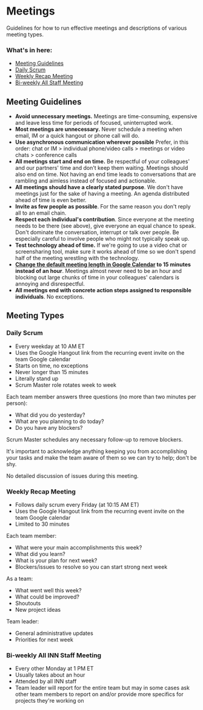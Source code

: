# Meetings 

Guidelines for how to run effective meetings and descriptions of various meeting types.

### What's in here:
-  [Meeting Guidelines](#guidelines)
-  [Daily Scrum](#scrum)
-  [Weekly Recap Meeting](#recap)
-  [Bi-weekly All Staff Meeting](#staff-meeting)

<a id="guidelines"></a>
## Meeting Guidelines

-  **Avoid unnecessary meetings.** Meetings are time-consuming, expensive and leave less time for periods of focused, uninterrupted work. 
-  **Most meetings are unnecessary.** Never schedule a meeting when email, IM or a quick hangout or phone call will do.
-  **Use asynchronous communication wherever possible** Prefer, in this order: chat or IM > individual phone/video calls > meetings or video chats > conference calls
-  **All meetings start and end on time.** Be respectful of your colleagues' and our partners' time and don't keep them waiting. Meetings should also end on time. Not having an end time leads to conversations that are rambling and aimless instead of focused and actionable.
-  **All meetings should have a clearly stated purpose**. We don't have meetings just for the sake of having a meeting. An agenda distributed ahead of time is even better.
-  **Invite as few people as possible**. For the same reason you don't reply all to an email chain.
-  **Respect each individual's contribution**. Since everyone at the meeting needs to be there (see above), give everyone an equal chance to speak. Don't dominate the conversation, interrupt or talk over people. Be especially careful to involve people who might not typically speak up.
-  **Test technology ahead of time.** If we're going to use a video chat or screensharing tool, make sure it works ahead of time so we don't spend half of the meeting wrestling with the technology.
-  **[Change the default meeting length in Google Calendar](http://gmailblog.blogspot.com/2011/06/change-google-calendars-default-meeting.html) to 15 minutes instead of an hour**. Meetings almost never need to be an hour and blocking out large chunks of time in your colleagues' calendars is annoying and disrespectful.
-  **All meetings end with concrete action steps assigned to responsible individuals**. No exceptions.

## Meeting Types

<a id="scrum"></a>
### Daily Scrum

-  Every weekday at 10 AM ET
-  Uses the Google Hangout link from the recurring event invite on the team Google calendar
-  Starts on time, no exceptions
-  Never longer than 15 minutes
-  Literally stand up
-  Scrum Master role rotates week to week

Each team member answers three questions (no more than two minutes per person):

-  What did you do yesterday?
-  What are you planning to do today?
-  Do you have any blockers?

Scrum Master schedules any necessary follow-up to remove blockers.

It's important to acknowledge anything keeping you from accomplishing your tasks and make the team aware of them so we can try to help; don't be shy.

No detailed discussion of issues during this meeting.


<a id="recap"></a>
### Weekly Recap Meeting

-  Follows daily scrum every Friday (at 10:15 AM ET)
-  Uses the Google Hangout link from the recurring event invite on the team Google calendar
-  Limited to 30 minutes

Each team member:

-  What were your main accomplishments this week?
-  What did you learn?
-  What is your plan for next week?
-  Blockers/issues to resolve so you can start strong next week

As a team:

-  What went well this week?
-  What could be improved?
-  Shoutouts
-  New project ideas

Team leader:

-  General administrative updates
-  Priorities for next week


<a id="staff-meeting"></a>
### Bi-weekly All INN Staff Meeting

-  Every other Monday at 1 PM ET
-  Usually takes about an hour
-  Attended by all INN staff
-  Team leader will report for the entire team but may in some cases ask other team members to report on and/or provide more specifics for projects they're working on




